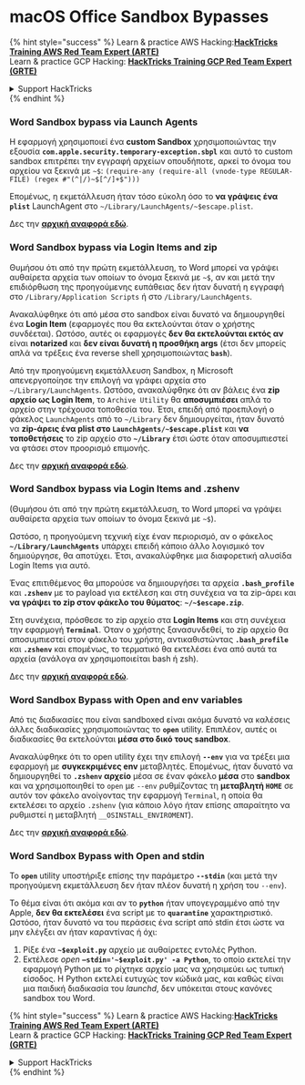 # macOS Office Sandbox Bypasses

{% hint style="success" %}
Learn & practice AWS Hacking:<img src="/.gitbook/assets/arte.png" alt="" data-size="line">[**HackTricks Training AWS Red Team Expert (ARTE)**](https://training.hacktricks.xyz/courses/arte)<img src="/.gitbook/assets/arte.png" alt="" data-size="line">\
Learn & practice GCP Hacking: <img src="/.gitbook/assets/grte.png" alt="" data-size="line">[**HackTricks Training GCP Red Team Expert (GRTE)**<img src="/.gitbook/assets/grte.png" alt="" data-size="line">](https://training.hacktricks.xyz/courses/grte)

<details>

<summary>Support HackTricks</summary>

* Check the [**subscription plans**](https://github.com/sponsors/carlospolop)!
* **Join the** 💬 [**Discord group**](https://discord.gg/hRep4RUj7f) or the [**telegram group**](https://t.me/peass) or **follow** us on **Twitter** 🐦 [**@hacktricks\_live**](https://twitter.com/hacktricks\_live)**.**
* **Share hacking tricks by submitting PRs to the** [**HackTricks**](https://github.com/carlospolop/hacktricks) and [**HackTricks Cloud**](https://github.com/carlospolop/hacktricks-cloud) github repos.

</details>
{% endhint %}

### Word Sandbox bypass via Launch Agents

Η εφαρμογή χρησιμοποιεί ένα **custom Sandbox** χρησιμοποιώντας την εξουσία **`com.apple.security.temporary-exception.sbpl`** και αυτό το custom sandbox επιτρέπει την εγγραφή αρχείων οπουδήποτε, αρκεί το όνομα του αρχείου να ξεκινά με `~$`: `(require-any (require-all (vnode-type REGULAR-FILE) (regex #"(^|/)~$[^/]+$")))`

Επομένως, η εκμετάλλευση ήταν τόσο εύκολη όσο το **να γράψεις ένα `plist`** LaunchAgent στο `~/Library/LaunchAgents/~$escape.plist`.

Δες την [**αρχική αναφορά εδώ**](https://www.mdsec.co.uk/2018/08/escaping-the-sandbox-microsoft-office-on-macos/).

### Word Sandbox bypass via Login Items and zip

Θυμήσου ότι από την πρώτη εκμετάλλευση, το Word μπορεί να γράψει αυθαίρετα αρχεία των οποίων το όνομα ξεκινά με `~$`, αν και μετά την επιδιόρθωση της προηγούμενης ευπάθειας δεν ήταν δυνατή η εγγραφή στο `/Library/Application Scripts` ή στο `/Library/LaunchAgents`.

Ανακαλύφθηκε ότι από μέσα στο sandbox είναι δυνατό να δημιουργηθεί ένα **Login Item** (εφαρμογές που θα εκτελούνται όταν ο χρήστης συνδέεται). Ωστόσο, αυτές οι εφαρμογές **δεν θα εκτελούνται εκτός αν** είναι **notarized** και **δεν είναι δυνατή η προσθήκη args** (έτσι δεν μπορείς απλά να τρέξεις ένα reverse shell χρησιμοποιώντας **`bash`**).

Από την προηγούμενη εκμετάλλευση Sandbox, η Microsoft απενεργοποίησε την επιλογή να γράφει αρχεία στο `~/Library/LaunchAgents`. Ωστόσο, ανακαλύφθηκε ότι αν βάλεις ένα **zip αρχείο ως Login Item**, το `Archive Utility` θα **αποσυμπιέσει** απλά το αρχείο στην τρέχουσα τοποθεσία του. Έτσι, επειδή από προεπιλογή ο φάκελος `LaunchAgents` από το `~/Library` δεν δημιουργείται, ήταν δυνατό να **zip-άρεις ένα plist στο `LaunchAgents/~$escape.plist`** και **να τοποθετήσεις** το zip αρχείο στο **`~/Library`** έτσι ώστε όταν αποσυμπιεστεί να φτάσει στον προορισμό επιμονής.

Δες την [**αρχική αναφορά εδώ**](https://objective-see.org/blog/blog\_0x4B.html).

### Word Sandbox bypass via Login Items and .zshenv

(Θυμήσου ότι από την πρώτη εκμετάλλευση, το Word μπορεί να γράψει αυθαίρετα αρχεία των οποίων το όνομα ξεκινά με `~$`).

Ωστόσο, η προηγούμενη τεχνική είχε έναν περιορισμό, αν ο φάκελος **`~/Library/LaunchAgents`** υπάρχει επειδή κάποιο άλλο λογισμικό τον δημιούργησε, θα αποτύχει. Έτσι, ανακαλύφθηκε μια διαφορετική αλυσίδα Login Items για αυτό.

Ένας επιτιθέμενος θα μπορούσε να δημιουργήσει τα αρχεία **`.bash_profile`** και **`.zshenv`** με το payload για εκτέλεση και στη συνέχεια να τα zip-άρει και **να γράψει το zip στον φάκελο του θύματος**: **`~/~$escape.zip`**.

Στη συνέχεια, πρόσθεσε το zip αρχείο στα **Login Items** και στη συνέχεια την εφαρμογή **`Terminal`**. Όταν ο χρήστης ξανασυνδεθεί, το zip αρχείο θα αποσυμπιεστεί στον φάκελο του χρήστη, αντικαθιστώντας **`.bash_profile`** και **`.zshenv`** και επομένως, το τερματικό θα εκτελέσει ένα από αυτά τα αρχεία (ανάλογα αν χρησιμοποιείται bash ή zsh).

Δες την [**αρχική αναφορά εδώ**](https://desi-jarvis.medium.com/office365-macos-sandbox-escape-fcce4fa4123c).

### Word Sandbox Bypass with Open and env variables

Από τις διαδικασίες που είναι sandboxed είναι ακόμα δυνατό να καλέσεις άλλες διαδικασίες χρησιμοποιώντας το **`open`** utility. Επιπλέον, αυτές οι διαδικασίες θα εκτελούνται **μέσα στο δικό τους sandbox**.

Ανακαλύφθηκε ότι το open utility έχει την επιλογή **`--env`** για να τρέξει μια εφαρμογή με **συγκεκριμένες env** μεταβλητές. Επομένως, ήταν δυνατό να δημιουργηθεί το **`.zshenv` αρχείο** μέσα σε έναν φάκελο **μέσα** στο **sandbox** και να χρησιμοποιηθεί το `open` με `--env` ρυθμίζοντας τη **μεταβλητή `HOME`** σε αυτόν τον φάκελο ανοίγοντας την εφαρμογή `Terminal`, η οποία θα εκτελέσει το αρχείο `.zshenv` (για κάποιο λόγο ήταν επίσης απαραίτητο να ρυθμιστεί η μεταβλητή `__OSINSTALL_ENVIROMENT`).

Δες την [**αρχική αναφορά εδώ**](https://perception-point.io/blog/technical-analysis-of-cve-2021-30864/).

### Word Sandbox Bypass with Open and stdin

Το **`open`** utility υποστήριξε επίσης την παράμετρο **`--stdin`** (και μετά την προηγούμενη εκμετάλλευση δεν ήταν πλέον δυνατή η χρήση του `--env`).

Το θέμα είναι ότι ακόμα και αν το **`python`** ήταν υπογεγραμμένο από την Apple, **δεν θα εκτελέσει** ένα script με το **`quarantine`** χαρακτηριστικό. Ωστόσο, ήταν δυνατό να του περάσεις ένα script από stdin έτσι ώστε να μην ελέγξει αν ήταν καραντίνας ή όχι:&#x20;

1. Ρίξε ένα **`~$exploit.py`** αρχείο με αυθαίρετες εντολές Python.
2. Εκτέλεσε _open_ **`–stdin='~$exploit.py' -a Python`**, το οποίο εκτελεί την εφαρμογή Python με το ρίχτηκε αρχείο μας να χρησιμεύει ως τυπική είσοδος. Η Python εκτελεί ευτυχώς τον κώδικά μας, και καθώς είναι μια παιδική διαδικασία του _launchd_, δεν υπόκειται στους κανόνες sandbox του Word.

{% hint style="success" %}
Learn & practice AWS Hacking:<img src="/.gitbook/assets/arte.png" alt="" data-size="line">[**HackTricks Training AWS Red Team Expert (ARTE)**](https://training.hacktricks.xyz/courses/arte)<img src="/.gitbook/assets/arte.png" alt="" data-size="line">\
Learn & practice GCP Hacking: <img src="/.gitbook/assets/grte.png" alt="" data-size="line">[**HackTricks Training GCP Red Team Expert (GRTE)**<img src="/.gitbook/assets/grte.png" alt="" data-size="line">](https://training.hacktricks.xyz/courses/grte)

<details>

<summary>Support HackTricks</summary>

* Check the [**subscription plans**](https://github.com/sponsors/carlospolop)!
* **Join the** 💬 [**Discord group**](https://discord.gg/hRep4RUj7f) or the [**telegram group**](https://t.me/peass) or **follow** us on **Twitter** 🐦 [**@hacktricks\_live**](https://twitter.com/hacktricks\_live)**.**
* **Share hacking tricks by submitting PRs to the** [**HackTricks**](https://github.com/carlospolop/hacktricks) and [**HackTricks Cloud**](https://github.com/carlospolop/hacktricks-cloud) github repos.

</details>
{% endhint %}
